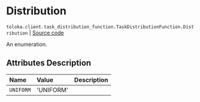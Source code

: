# Distribution
`toloka.client.task_distribution_function.TaskDistributionFunction.Distribution` | [Source code](https://github.com/Toloka/toloka-kit/blob/v1.0.1/src/client/task_distribution_function.py#L32)

An enumeration.

## Attributes Description

| Name | Value | Description |
| :------| :-----------| :----------| 
`UNIFORM`|'UNIFORM'|<p></p>
